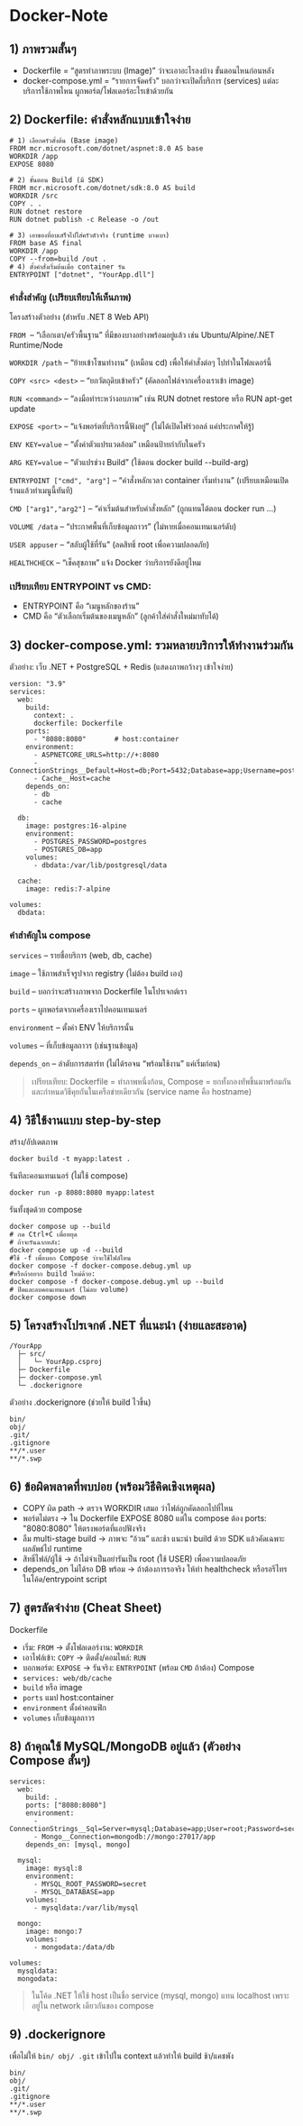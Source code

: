 # Docker-Note

## 1) ภาพรวมสั้นๆ
* Dockerfile = “สูตรทำภาพระบบ (Image)” ว่าจะเอาอะไรลงบ้าง ขั้นตอนไหนก่อนหลัง
* docker-compose.yml = “รายการจัดครัว” บอกว่าจะเปิดกี่บริการ (services) แต่ละบริการใช้ภาพไหน ผูกพอร์ต/โฟลเดอร์อะไรเข้าด้วยกัน

## 2) Dockerfile: คำสั่งหลักแบบเข้าใจง่าย
```
# 1) เลือกครัวตั้งต้น (Base image)
FROM mcr.microsoft.com/dotnet/aspnet:8.0 AS base
WORKDIR /app
EXPOSE 8080

# 2) ขั้นตอน Build (มี SDK)
FROM mcr.microsoft.com/dotnet/sdk:8.0 AS build
WORKDIR /src
COPY . .
RUN dotnet restore
RUN dotnet publish -c Release -o /out

# 3) เอาของที่อบเสร็จไปใส่ครัวตัวจริง (runtime บางเบา)
FROM base AS final
WORKDIR /app
COPY --from=build /out .
# 4) ตั้งคำสั่งเริ่มต้นเมื่อ container รัน
ENTRYPOINT ["dotnet", "YourApp.dll"]
```
### คำสั่งสำคัญ (เปรียบเทียบให้เห็นภาพ)

โครงสร้างตัวอย่าง (สำหรับ .NET 8 Web API)

`FROM` <image> – “เลือกเตา/ครัวพื้นฐาน” ที่มีของบางอย่างพร้อมอยู่แล้ว เช่น Ubuntu/Alpine/.NET Runtime/Node

`WORKDIR /path` – “ย้ายเข้าโซนทำงาน” (เหมือน cd) เพื่อให้คำสั่งต่อๆ ไปทำในโฟลเดอร์นี้

`COPY <src> <dest>` – “ยกวัตถุดิบเข้าครัว” (คัดลอกไฟล์จากเครื่องเราเข้า image)

`RUN <command>` – “ลงมือทำระหว่างอบภาพ” เช่น RUN dotnet restore หรือ RUN apt-get update

`EXPOSE <port>` – “แจ้งพอร์ตที่บริการนี้ฟังอยู่” (ไม่ได้เปิดไฟร์วอลล์ แค่ประกาศให้รู้)

`ENV KEY=value` – “ตั้งค่าตัวแปรแวดล้อม” เหมือนป้ายกำกับในครัว

`ARG KEY=value` – “ตัวแปรช่วง Build” (ใช้ตอน docker build --build-arg)

`ENTRYPOINT ["cmd", "arg"]` – “คำสั่งหลักเวลา container เริ่มทำงาน” (เปรียบเหมือนเปิดร้านแล้วทำเมนูนี้ทันที)

`CMD ["arg1","arg2"]` – “ค่าเริ่มต้นสำหรับคำสั่งหลัก” (ถูกแทนได้ตอน docker run ...)

`VOLUME /data` – “ประกาศพื้นที่เก็บข้อมูลถาวร” (ไม่หายเมื่อคอนเทนเนอร์ดับ)

`USER appuser` – “สลับผู้ใช้ที่รัน” (ลดสิทธิ์ root เพื่อความปลอดภัย)

`HEALTHCHECK` – “เช็คสุขภาพ” แจ้ง Docker ว่าบริการยังดีอยู่ไหม

### เปรียบเทียบ ENTRYPOINT vs CMD:

* ENTRYPOINT คือ “เมนูหลักของร้าน”
* CMD คือ “ตัวเลือกเริ่มต้นของเมนูหลัก” (ลูกค้าใส่คำสั่งใหม่มาทับได้)

## 3) docker-compose.yml: รวมหลายบริการให้ทำงานร่วมกัน
ตัวอย่าง: เว็บ .NET + PostgreSQL + Redis (แสดงภาพกว้างๆ เข้าใจง่าย)
```
version: "3.9"
services:
  web:
    build:
      context: .
      dockerfile: Dockerfile
    ports:
      - "8080:8080"       # host:container
    environment:
      - ASPNETCORE_URLS=http://+:8080
      - ConnectionStrings__Default=Host=db;Port=5432;Database=app;Username=postgres;Password=postgres
      - Cache__Host=cache
    depends_on:
      - db
      - cache

  db:
    image: postgres:16-alpine
    environment:
      - POSTGRES_PASSWORD=postgres
      - POSTGRES_DB=app
    volumes:
      - dbdata:/var/lib/postgresql/data

  cache:
    image: redis:7-alpine

volumes:
  dbdata:

```
### คำสำคัญใน compose
`services` – รายชื่อบริการ (web, db, cache)

`image` – ใช้ภาพสำเร็จรูปจาก registry (ไม่ต้อง build เอง)

`build` – บอกว่าจะสร้างภาพจาก Dockerfile ในโปรเจกต์เรา

`ports` – ผูกพอร์ตจากเครื่องเราไปคอนเทนเนอร์

`environment` – ตั้งค่า ENV ให้บริการนั้น

`volumes` – ที่เก็บข้อมูลถาวร (เช่นฐานข้อมูล)

`depends_on` – ลำดับการสตาร์ท (ไม่ได้รอจน “พร้อมใช้งาน” แค่เริ่มก่อน)

> เปรียบเทียบ: Dockerfile = ทำภาพหนึ่งก้อน, Compose = ยกทั้งกองทัพขึ้นมาพร้อมกัน และกำหนดวิธีคุยกันในเครือข่ายเดียวกัน (service name คือ hostname)

## 4) วิธีใช้งานแบบ step-by-step
สร้าง/อัปเดตภาพ
```
docker build -t myapp:latest .
```
รันทีละคอนเทนเนอร์ (ไม่ใช้ compose)
```
docker run -p 8080:8080 myapp:latest
```
รันทั้งชุดด้วย compose
```
docker compose up --build
# กด Ctrl+C เพื่อหยุด
# ถ้าจะรันฉากหลัง:
docker compose up -d --build
#ใช้ -f เพื่อบอก Compose ว่าจะใช้ไฟล์ไหน
docker compose -f docker-compose.debug.yml up
#หรือถ้าอยาก build ใหม่ด้วย:
docker compose -f docker-compose.debug.yml up --build
# ปิดและลบคอนเทนเนอร์ (ไม่ลบ volume)
docker compose down
```
## 5) โครงสร้างโปรเจกต์ .NET ที่แนะนำ (ง่ายและสะอาด)
```
/YourApp
  ├─ src/
  │   └─ YourApp.csproj
  ├─ Dockerfile
  ├─ docker-compose.yml
  └─ .dockerignore

```
ตัวอย่าง .dockerignore (ช่วยให้ build ไวขึ้น)
```
bin/
obj/
.git/
.gitignore
**/*.user
**/*.swp
```
## 6) ข้อผิดพลาดที่พบบ่อย (พร้อมวิธีคิดเชิงเหตุผล)
* COPY ผิด path → ตรวจ WORKDIR เสมอ ว่าไฟล์ถูกคัดลอกไปที่ไหน
* พอร์ตไม่ตรง → ใน Dockerfile EXPOSE 8080 แต่ใน compose ต้อง ports: "8080:8080" ให้ตรงพอร์ตที่แอปฟังจริง
* ลืม multi-stage build → ภาพจะ “อ้วน” และช้า แนะนำ build ด้วย SDK แล้วคัดเฉพาะผลลัพธ์ไป runtime
* สิทธิ์ไฟล์/ผู้ใช้ → ถ้าไม่จำเป็นอย่ารันเป็น root (ใช้ USER) เพื่อความปลอดภัย
* depends_on ไม่ได้รอ DB พร้อม → ถ้าต้องการรอจริง ให้ทำ healthcheck หรือรอรีไทรในโค้ด/entrypoint script

## 7) สูตรลัดจำง่าย (Cheat Sheet)
Dockerfile
* เริ่ม: `FROM` → ตั้งโฟลเดอร์งาน: `WORKDIR`
* เอาไฟล์เข้า: `COPY` → ติดตั้ง/คอมไพล์: `RUN`
* บอกพอร์ต: `EXPOSE` → รันจริง: `ENTRYPOINT` (พร้อม `CMD` ถ้าต้อง)
Compose
* `services: web/db/cache`
* `build` หรือ image
* `ports` แมป host:container
* `environment` ตั้งค่าคอนฟิก
* `volumes` เก็บข้อมูลถาวร

## 8) ถ้าคุณใช้ MySQL/MongoDB อยู่แล้ว (ตัวอย่าง Compose สั้นๆ)
```
services:
  web:
    build: .
    ports: ["8080:8080"]
    environment:
      - ConnectionStrings__Sql=Server=mysql;Database=app;User=root;Password=secret
      - Mongo__Connection=mongodb://mongo:27017/app
    depends_on: [mysql, mongo]

  mysql:
    image: mysql:8
    environment:
      - MYSQL_ROOT_PASSWORD=secret
      - MYSQL_DATABASE=app
    volumes:
      - mysqldata:/var/lib/mysql

  mongo:
    image: mongo:7
    volumes:
      - mongodata:/data/db

volumes:
  mysqldata:
  mongodata:
```
> ในโค้ด .NET ให้ใช้ host เป็นชื่อ service (mysql, mongo) แทน localhost เพราะอยู่ใน network เดียวกันของ compose

## 9) .dockerignore
เพื่อไม่ให้ `bin/ obj/ .git` เข้าไปใน context แล้วทำให้ build ช้า/แคชพัง
```
bin/
obj/
.git/
.gitignore
**/*.user
**/*.swp
```
